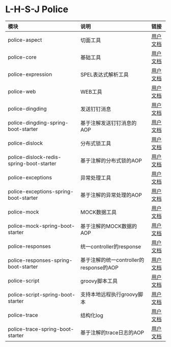 # L-H-S-J Police


| 模块 | 说明 | 链接 |
| :-- | :-- | :--: |
| police-aspect | 切面工具 | [用户文档](./police-aspect/README.md) |
| police-core | 基础工具 | [用户文档](./police-core/README.md) |
| police-expression | SPEL表达式解析工具 | [用户文档](./police-expression/README.md) |
| police-web | WEB工具 | [用户文档](./police-web/README.md) |
| police-dingding | 发送钉钉消息 | [用户文档](./police-dingding/README.md) |
| police-dingding-spring-boot-starter | 基于注解发送钉钉消息的AOP | [用户文档](./police-dingding-spring-boot-starter/README.md) |
| police-dislock | 分布式锁工具 | [用户文档](./police-dislock/README.md) |
| police-dislock-redis-spring-boot-starter | 基于注解的分布式锁的AOP | [用户文档](./police-dislock-redis-spring-boot-starter/README.md) |
| police-exceptions | 异常处理工具 | [用户文档](./police-exceptions/README.md) |
| police-exceptions-spring-boot-starter | 基于注解的异常处理的AOP | [用户文档](./police-exceptions-spring-boot-starter/README.md) |
| police-mock | MOCK数据工具 | [用户文档](./police-mock/README.md) |
| police-mock-spring-boot-starter | 基于注解的MOCK数据的AOP | [用户文档](./police-mock-spring-boot-starter/README.md) |
| police-responses | 统一controller的response | [用户文档](./police-responses/README.md) |
| police-responses-spring-boot-starter | 基于注解的统一controller的response的AOP | [用户文档](./police-responses-spring-boot-starter/README.md) |
| police-script | groovy脚本工具 | [用户文档](./police-script/README.md) |
| police-script-spring-boot-starter | 支持本地远程执行groovy脚本 | [用户文档](./police-script-spring-boot-starter/README.md) |
| police-trace | 结构化log | [用户文档](./police-trace/README.md) |
| police-trace-spring-boot-starter | 基于注解的trace日志的AOP | [用户文档](./police-trace-spring-boot-starter/README.md) |











